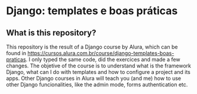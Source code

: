 # Django: templates e boas práticas
## What is this repository?
This repository is the result of a Django course by Alura, which can be found in https://cursos.alura.com.br/course/django-templates-boas-praticas. I only typed the same code, did the exercices and made a few changes.
The objetive of the course is to understand what is the framework Django, what can I do with templates and how to configure a project and its apps. Other Django courses in Alura will teach you (and me) how to use other Django funcionalities, like the admin mode, forms authentication etc.

